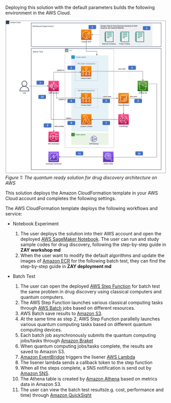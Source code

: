 Deploying this solution with the default parameters builds the following environment in the AWS Cloud.

![architecture](./images/architecture.png)
*Figure 1: The quantum ready solution for drug discovery architecture on AWS*

This solution deploys the Amazon CloudFormation template in your AWS Cloud account and completes the following settings.

The AWS CloudFormation template deploys the following workflows and service:

* Notebook Experiment 
    1. The user deploys the solution into their AWS account and 
    open the deployed [AWS SageMaker Notebook](https://docs.aws.amazon.com/sagemaker/latest/dg/nbi.html). The user can run and study sample 
    codes for drug discovery, following the step-by-step guide in **ZAY workshop md**
    2. When the user want to modify the default algorithms and update the 
    images of [Amazon ECR](https://aws.amazon.com/ecr/) for the 
    following batch test, they can find the step-by-step guide in **ZAY deployment md**
* Batch Test

    1. The user can open the deployed [AWS Step Function](https://aws.amazon.com/step-functions/) for batch test the same problem 
    in drug discovery using classical computers and quantum computers. 
    2. The AWS Step Function launches various classical computing tasks through [AWS Batch](https://aws.amazon.com/batch/) jobs based on different resources.
    3. AWS Batch save results to [Amazon S3](https://aws.amazon.com/s3/).
    4. At the same time as step 2, AWS Step Function parallelly launches various quantum computing tasks based on different quantum computing devices.
    5. Each batch job asynchronously submits the quantum computing jobs/tasks 
    through [Amazon Braket](https://aws.amazon.com/braket/)
    6. When quantum computing jobs/tasks complete, the results are saved to 
    Amazon S3. 
    7. [Amazon EventBridge](https://aws.amazon.com/eventbridge/) triggers 
    the lisener [AWS Lambda](https://aws.amazon.com/lambda/)
    8. The lisener lambda sends a callback token to the step function
    9. When all the steps complete, a SNS notification is send out by 
    [Amazon SNS](https://aws.amazon.com/sns/).
    10. The Athena table is created by [Amazon Athena](https://aws.amazon.com/athena/)
     based on metrics data in Amazon S3.
    11. The user can view the batch test results(e.g. cost, performance and time) 
    through [Amazon QuickSight](https://aws.amazon.com/quicksight/)